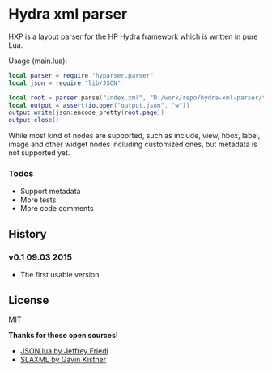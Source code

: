 # Hydra xml parser

HXP is a layout parser for the HP Hydra framework which is written in pure Lua.

Usage (main.lua):

```lua
local parser = require "hyparser.parser"
local json = require "lib/JSON"

local root = parser.parse("index.xml", "D:/work/repo/hydra-xml-parser/test/xml/")
local output = assert(io.open("output.json", "w"))
output:write(json:encode_pretty(root.page))
output:close()
```

While most kind of nodes are supported, such as include, view, hbox, label, image and other widget nodes including customized ones, but metadata is not supported yet.

### Todos

 - Support metadata
 - More tests
 - More code comments

## History

### v0.1 09.03 2015
+ The first usable version

License
----
MIT

**Thanks for those open sources!**
- [JSON.lua by Jeffrey Friedl](http://regex.info/blog/lua/json)
- [SLAXML by Gavin Kistner](http://github.com/Phrogz/SLAXML)